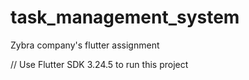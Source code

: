 # task_management_system
Zybra company's flutter assignment

// Use Flutter SDK 3.24.5 to run this project